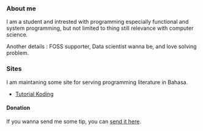 ### About me

I am a student and intrested with programming especially functional and system programming,
 but not limited to thing still relevance with computer science.
 
Another details : FOSS supporter, Data scientist wanna be, and love solving problem.

### Sites

I am maintaning some site for serving programming literature in Bahasa.
- [Tutorial Koding](https://tutorialkoding.netlify.app)

#### Donation

If you wanna send me some tip, you can [send it here](https://saweria.co/onigura).

